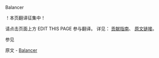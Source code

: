  Balancer

 ！本页翻译征集中！

请点击页面上方 EDIT THIS PAGE 参与翻译。
详见：
[贡献指南]( https://github.com/JinMuInfo/MongoDB-Manual-zh/blob/master/CONTRIBUTING.md )、
[原文链接](  https://docs.mongodb.com/manual/core/sharding-balancer-administration/  )。

 参见

原文 - [Balancer]( https://docs.mongodb.com/manual/core/sharding-balancer-administration/ )

